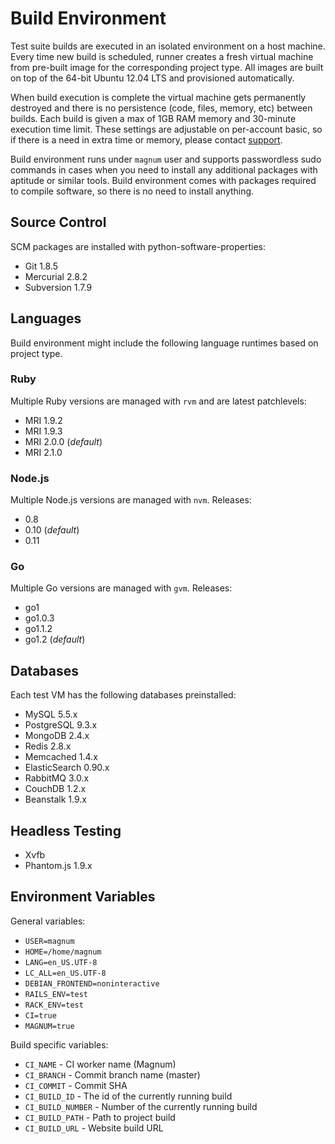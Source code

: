 # Build Environment

Test suite builds are executed in an isolated environment on a host machine. 
Every time new build is scheduled, runner creates a fresh virtual machine from pre-built 
image for the corresponding project type. All images are built on top of the 64-bit 
Ubuntu 12.04 LTS and provisioned automatically. 

When build execution is complete the virtual machine gets permanently destroyed and 
there is no persistence (code, files, memory, etc) between builds. Each build is 
given a max of 1GB RAM memory and 30-minute execution time limit. These settings 
are adjustable on per-account basic, so if there is a need in extra time or memory, 
please contact [support](/support).

Build environment runs under `magnum` user and supports passwordless sudo commands 
in cases when you need to install any additional packages with aptitude or similar tools. 
Build environment comes with packages required to compile software, so there is no need 
to install anything.

## Source Control

SCM packages are installed with python-software-properties:

- Git 1.8.5
- Mercurial 2.8.2
- Subversion 1.7.9

## Languages

Build environment might include the following language runtimes based on project
type.

### Ruby

Multiple Ruby versions are managed with `rvm` and are latest patchlevels:

- MRI 1.9.2
- MRI 1.9.3
- MRI 2.0.0 (*default*)
- MRI 2.1.0

### Node.js

Multiple Node.js versions are managed with `nvm`. Releases:

- 0.8
- 0.10 (*default*)
- 0.11

### Go

Multiple Go versions are managed with `gvm`. Releases:

- go1
- go1.0.3
- go1.1.2
- go1.2 (*default*)

## Databases

Each test VM has the following databases preinstalled:

- MySQL 5.5.x
- PostgreSQL 9.3.x
- MongoDB 2.4.x
- Redis 2.8.x
- Memcached 1.4.x
- ElasticSearch 0.90.x
- RabbitMQ 3.0.x
- CouchDB 1.2.x
- Beanstalk 1.9.x

## Headless Testing

- Xvfb
- Phantom.js 1.9.x

## Environment Variables

General variables:

- `USER=magnum`
- `HOME=/home/magnum`
- `LANG=en_US.UTF-8`
- `LC_ALL=en_US.UTF-8`
- `DEBIAN_FRONTEND=noninteractive`
- `RAILS_ENV=test`
- `RACK_ENV=test`
- `CI=true`
- `MAGNUM=true`

Build specific variables:

- `CI_NAME`         - CI worker name (Magnum)
- `CI_BRANCH`       - Commit branch name (master)
- `CI_COMMIT`       - Commit SHA
- `CI_BUILD_ID`     - The id of the currently running build
- `CI_BUILD_NUMBER` - Number of the currently running build
- `CI_BUILD_PATH`   - Path to project build
- `CI_BUILD_URL`    - Website build URL